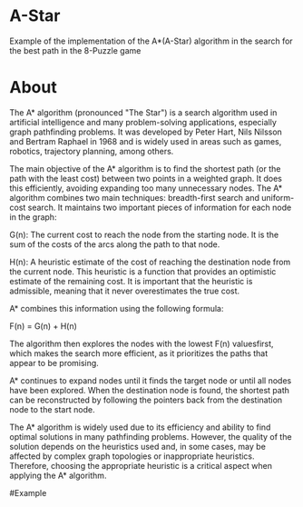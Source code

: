 # A-Star
Example of the implementation of the A*(A-Star) algorithm in the search for the best path in the 8-Puzzle game

# About
The A* algorithm (pronounced "The Star") is a search algorithm used in artificial intelligence and many problem-solving applications, especially graph pathfinding problems. It was developed by Peter Hart, Nils Nilsson and Bertram Raphael in 1968 and is widely used in areas such as games, robotics, trajectory planning, among others.

The main objective of the A* algorithm is to find the shortest path (or the path with the least cost) between two points in a weighted graph. It does this efficiently, avoiding expanding too many unnecessary nodes. The A* algorithm combines two main techniques: breadth-first search and uniform-cost search. It maintains two important pieces of information for each node in the graph:

G(n): The current cost to reach the node from the starting node. It is the sum of the costs of the arcs along the path to that node.

H(n): A heuristic estimate of the cost of reaching the destination node from the current node. This heuristic is a function that provides an optimistic estimate of the remaining cost. It is important that the heuristic is admissible, meaning that it never overestimates the true cost.

A* combines this information using the following formula:

F(n) = G(n) + H(n)

The algorithm then explores the nodes with the lowest F(n) values ​​first, which makes the search more efficient, as it prioritizes the paths that appear to be promising.

A* continues to expand nodes until it finds the target node or until all nodes have been explored. When the destination node is found, the shortest path can be reconstructed by following the pointers back from the destination node to the start node.

The A* algorithm is widely used due to its efficiency and ability to find optimal solutions in many pathfinding problems. However, the quality of the solution depends on the heuristics used and, in some cases, may be affected by complex graph topologies or inappropriate heuristics. Therefore, choosing the appropriate heuristic is a critical aspect when applying the A* algorithm.

#Example

